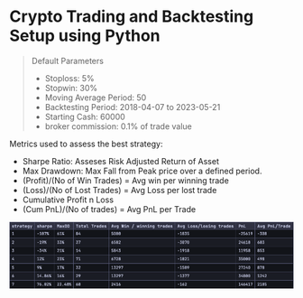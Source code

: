 # Crypto Trading and Backtesting Setup using Python

>Default Parameters
> - Stoploss: 5%
> - Stopwin: 30%
> - Moving Average Period: 50
> - Backtesting Period: 2018-04-07 to 2023-05-21
> - Starting Cash: 60000
> - broker commission: 0.1% of trade value

Metrics used to assess the best strategy:
- Sharpe Ratio: Asseses Risk Adjusted Return of Asset
- Max Drawdown: Max Fall from Peak price over a defined period.
- (Profit)/(No of Win Trades) = Avg win per winning trade
- (Loss)/(No of Lost Trades) = Avg Loss per lost trade
- Cumulative Profit n Loss
- (Cum PnL)/(No of trades) = Avg PnL per Trade

![Strategy-Returns](./assets/strat-returns.png)
